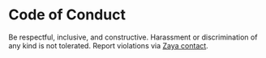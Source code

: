 # Code of Conduct

Be respectful, inclusive, and constructive. Harassment or discrimination of any kind is not tolerated. Report violations via [Zaya contact](https://zaya.io/irgcf).
